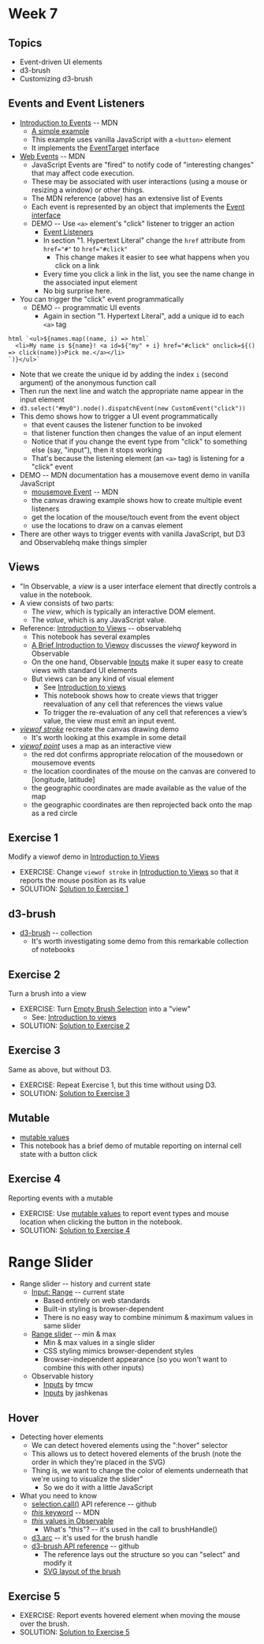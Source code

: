 # Week 7

## Topics

* Event-driven UI elements
* d3-brush
* Customizing d3-brush

## Events and Event Listeners

* [Introduction to Events](https://developer.mozilla.org/en-US/docs/Learn/JavaScript/Building_blocks/Events) -- MDN
  * [A simple example](https://developer.mozilla.org/en-US/docs/Learn/JavaScript/Building_blocks/Events#a_simple_example)
  * This example uses vanilla JavaScript with a `<button>` element
  * It implements the [EventTarget](https://developer.mozilla.org/en-US/docs/Web/API/EventTarget) interface
* [Web Events](https://developer.mozilla.org/en-US/docs/Web/Events) -- MDN
  * JavaScript Events are "fired" to notify code of "interesting changes" that may affect code execution. 
  * These may be associated with user interactions (using a mouse or resizing a window) or other things.
  * The MDN reference (above) has an extensive list of Events
  * Each event is represented by an object that implements the [Event interface](https://developer.mozilla.org/en-US/docs/Web/API/Event)
  * DEMO -- Use `<a>` element's "click" listener to trigger an action
    * [Event Listeners](https://observablehq.com/@mbostock/event-listeners#)
    * In section "1. Hypertext Literal" change the `href` attribute from `href="#"` to `href="#click"`
      * This change makes it easier to see what happens when you click on a link
    * Every time you click a link in the list, you see the name change in the associated input element
    * No big surprise here.
* You can trigger the "click" event programmatically
  * DEMO -- programmatic UI events
    * Again in section "1. Hypertext Literal", add a unique id to each `<a>` tag
```
html `<ul>${names.map((name, i) => html`
  <li>My name is ${name}! <a id=${"my" + i} href="#click" onclick=${() => click(name)}>Pick me.</a></li>
`)}</ul>`
```
 * Note that we create the unique id by adding the index `i` (second argument) of the anonymous function call
 * Then run the next line and watch the appropriate name appear in the input element
 * `d3.select("#my0").node().dispatchEvent(new CustomEvent("click"))`
  * This demo shows how to trigger a UI event programmatically
    * that event causes the listener function to be invoked
    * that listener function then changes the value of an input element
    * Notice that if you change the event type from "click" to something else (say, "input"), then it stops working
    * That's because the listening element (an `<a>` tag) is listening for a "click" event
* DEMO -- MDN documentation has a mousemove event demo in vanilla JavaScript
  * [mousemove Event](https://developer.mozilla.org/en-US/docs/Web/API/Element/mousemove_event) -- MDN
  * the canvas drawing example shows how to create multiple event listeners
  * get the location of the mouse/touch event from the event object
  * use the locations to draw on a canvas element
* There are other ways to trigger events with vanilla JavaScript, but D3 and Observablehq make things simpler

## Views

* "In Observable, a *view* is a user interface element that directly controls a value in the notebook. 
* A view consists of two parts:
  * The *view*, which is typically an interactive DOM element.
  * The *value*, which is any JavaScript value.
* Reference: [Introduction to Views](https://observablehq.com/@observablehq/introduction-to-views) -- observablehq
  * This notebook has several examples
  * [A Brief Introduction to Viewov](https://observablehq.com/@observablehq/a-brief-introduction-to-viewof) discusses the *viewof* keyword in Observable
  * On the one hand, Observable [Inputs](https://observablehq.com/@observablehq/inputs) make it super easy to create views with standard UI elements
  * But views can be any kind of visual element
    * See [Introduction to views](https://observablehq.com/@observablehq/introduction-to-views)
    * This notebook shows how to create views that trigger reevaluation of any cell that references the views value
    * To trigger the re-evaluation of any cell that references a view’s value, the view must emit an input event.
* [*viewof stroke*](https://observablehq.com/@observablehq/introduction-to-views#viewof-stroke) recreate the canvas drawing demo
  * It's worth looking at this example in some detail
* [*viewof point*](https://observablehq.com/@observablehq/introduction-to-views#viewof-point) uses a map as an interactive view
  * the red dot confirms appropriate relocation of the mousedown or mousemove events
  * the location coordinates of the mouse on the canvas are convered to [longitude, latitude]
  * the geographic coordinates are made available as the value of the map
  * the geographic coordinates are then reprojected back onto the map as a red circle

## Exercise 1

Modify a viewof demo in [Introduction to Views](https://observablehq.com/@observablehq/introduction-to-views)

* EXERCISE: Change `viewof stroke` in [Introduction to Views](https://observablehq.com/@observablehq/introduction-to-views) so that it reports the mouse position as its value
* SOLUTION: [Solution to Exercise 1](./exercises07.md#exercise-1)

## d3-brush

* [d3-brush](https://observablehq.com/collection/@d3/d3-brush) -- collection
  * It's worth investigating some demo from this remarkable collection of notebooks

## Exercise 2

Turn a brush into a view

* EXERCISE: Turn [Empty Brush Selection](https://observablehq.com/@d3/empty-brush-selection) into a "view"
  * See: [Introduction to views](https://observablehq.com/@observablehq/introduction-to-views)
* SOLUTION: [Solution to Exercise 2](./exercises07.md#exercise-2)

## Exercise 3

Same as above, but without D3.

* EXERCISE: Repeat Exercise 1, but this time without using D3.
* SOLUTION: [Solution to Exercise 3](./exercises07.md#exercise-3)

## Mutable

* [mutable values](https://observablehq.com/@mbostock/mutable-values)
* This notebook has a brief demo of mutable reporting on internal cell state with a button click

## Exercise 4

Reporting events with a mutable

* EXERCISE: Use [mutable values](https://observablehq.com/@mbostock/mutable-values) to report event types and mouse location when clicking the button in the notebook.
* SOLUTION: [Solution to Exercise 4](./exercises07.md#exercise-4)

# Range Slider

* Range slider -- history and current state
  * [Input: Range](https://observablehq.com/@observablehq/input-range) -- current state
    * Based entirely on web standards
    * Built-in styling is browser-dependent
    * There is no easy way to combine minimum & maximum values in same slider
  * [Range slider](https://observablehq.com/@mootari/range-slider) -- min & max
    * Min & max values in a single slider
    * CSS styling mimics browser-dependent styles
    * Browser-independent appearance (so you won't want to combine this with other inputs)
  * Observable history
    * [Inputs](https://observablehq.com/@tmcw/inputs/2) by tmcw
    * [Inputs](https://observablehq.com/@jashkenas/inputs) by jashkenas

## Hover

* Detecting hover elements
  * We can detect hovered elements using the ":hover" selector
  * This allows us to detect hovered elements of the brush (note the order in which they're placed in the SVG)
  * Thing is, we want to change the color of elements underneath that we're using to visualize the slider"
    * So we do it with a little JavaScript
* What you need to know
  * [selection.call()](https://github.com/d3/d3-selection#selection_call) API reference -- github
  * [*this* keyword](https://developer.mozilla.org/en-US/docs/Web/JavaScript/Reference/Operators/this) -- MDN
  * [*this* values in Observable](https://observablehq.com/@tmcw/untitled/5)
    * What's "this"? -- it's used in the call to brushHandle()
  * [d3.arc](https://github.com/d3/d3-shape#arc) -- it's used for the brush handle
  * [d3-brush API reference](https://github.com/d3/d3-brush) -- github
    * The reference lays out the structure so you can "select" and modify it
    * [SVG layout of the brush](https://github.com/d3/d3-brush#_brush)

## Exercise 5

* EXERCISE: Report events hovered element when moving the mouse over the brush.
* SOLUTION: [Solution to Exercise 5](./exercises07.md#exercise-5)
